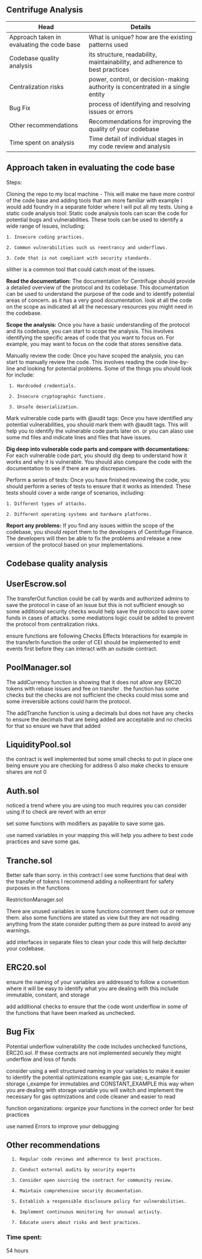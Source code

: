 ## Centrifuge Analysis

| Head | Details |
|-------|-------|
| Approach taken in evaluating the code base | What is unique? how are the existing patterns used |
| Codebase quality analysis | its structure, readability, maintainability, and adherence to best practices |
| Centralization risks | power, control, or decision-making authority is concentrated in a single entity |
| Bug Fix | process of identifying and resolving issues or errors |
| Other recommendations | Recommendations for improving the quality of your codebase |
| Time spent on analysis | Time detail of individual stages in my code review and analysis |

Approach taken in evaluating the code base
------------------------------------------

Steps:

Cloning the repo to my local machine - This will make me have more control of the code base and adding tools that am more familiar with example I would add foundry in a separate folder where I will put all my tests.
Using a static code analysis tool: Static code analysis tools can scan the code for potential bugs and vulnerabilities. These tools can be used to identify a wide range of issues, including:

  ```
  1. Insecure coding practices.

  2. Common vulnerabilities such us reentrancy and underflows.

  3. Code that is not compliant with security standards.
  ```
 slither is a common tool that could catch most of the issues.

 **Read the documentation:** The documentation for Centrifuge should provide a detailed overview of the protocol and its codebase. This documentation can be used to understand the purpose of the code and to identify potential areas of concern. as it has a very good documentation. look at all the code on the scope as indicated all all the necessary resources you might need in the codebase.

 **Scope the analysis:** Once you have a basic understanding of the protocol and its codebase, you can start to scope the analysis. This involves identifying the specific areas of code that you want to focus on. For example, you may want to focus on the code that stores sensitive data.

 Manually review the code: Once you have scoped the analysis, you can start to manually review the code. This involves reading the code line-by-line and looking for potential problems. Some of the things you should look for include:

 ```
  1. Hardcoded credentials.

  2. Insecure cryptographic functions.

  3. Unsafe deserialization.
 ```
Mark vulnerable code parts with @audit tags: Once you have identified any potential vulnerabilities, you should mark them with @audit tags. This will help you to identify the vulnerable code parts later on. or you can alaso use some md files and indicate lines and files that have issues.

**Dig deep into vulnerable code parts and compare with documentations:** For each vulnerable code part, you should dig deep to understand how it works and why it is vulnerable. You should also compare the code with the documentation to see if there are any discrepancies.

Perform a series of tests: Once you have finished reviewing the code, you should perform a series of tests to ensure that it works as intended. These tests should cover a wide range of scenarios, including:

  ```
  1. Different types of attacks. 

  2. Different operating systems and hardware platforms.
  ```

**Report any problems:** If you find any issues within the scope of the  codebase, you should report them to the developers of Centrifuge Finance. The developers will then be able to fix the problems and release a new version of the protocol based on your implementations.

**Codebase quality analysis**
------------------------------

UserEscrow.sol
--------------

The transferOut function could be call by wards and authorized admins to save the protocol in case of an issue but this is not sufficient enough so some additional security checks would help save the protocol to save some funds in cases of attacks. some mediations logic could be added to prevent the protocol from centralization risks.

ensure functions are following Checks Effects Interactions for example in the transferIn function the order of CEI should be implemented to emit events first before they can interact with an outside contract.

PoolManager.sol
----------------

The addCurrency function is showing that it does not allow any ERC20 tokens with rebase issues and fee on transfer . the function has some checks but the checks are not sufficient the checks could miss some and some irreversible actions could harm the protocol.

The addTranche function is using a decimals but does not have any checks to ensure the decimals that are being added are acceptable and no checks for that so ensure we have that added

LiquidityPool.sol
-----------------

the contract is well implemented but some small checks to put in place one being ensure you are checking for address 0 also make checks to ensure shares are not 0

Auth.sol
------------
noticed a trend where you are using too much requires you can consider using if to check are revert with an error 

set some functions with modifiers as payable to save some gas.

use named variables in your mapping this will help you adhere to best code practices and save some gas.

Tranche.sol
-----------

Better safe than sorry. in this contract I see some functions that deal with the transfer of tokens I recommend adding a noReentrant for safety purposes in the functions

RestrictionManager.sol

There are unused variables in some functions comment them out or remove them. also some functions are stated as view but they are not reading anything from the state consider putting them as pure instead to avoid any warnings.

add interfaces in separate files to clean your code this will help declutter your codebase.

ERC20.sol
----------

ensure the naming of your variables are addressed to follow a convention where it will be easy to identify what you are dealing with this include immutable, constant, and storage

add additional checks to ensure that the code wont underflow in some of the functions that have been marked as unchecked.

Bug Fix
--------------
Potential underflow vulnerability the code includes unchecked functions, ERC20.sol. If these contracts are not implemented securely they might underflow and loss of funds
 
consider using a well structured naming in your variables to make it easier to identify the potential optimizations example gas use; s_example for storage i_exampe for immutables and CONSTANT_EXAMPLE this way when you are dealing with storage variable you will switch and implement the necessary for gas optmizations and code cleaner and easier to read

function organizations: organize your functions in the correct order for best practices

use named Errors to improve your debugging 

**Other recommendations**
-------------------------------

```
  1. Regular code reviews and adherence to best practices.
 
  2. Conduct external audits by security experts

  3. Consider open sourcing the contract for community review.

  4. Maintain comprehensive security documentation.

  5. Establish a responsible disclosure policy for vulnerabilities.

  6. Implement continuous monitoring for unusual activity.

  7. Educate users about risks and best practices.
```









### Time spent:
54 hours